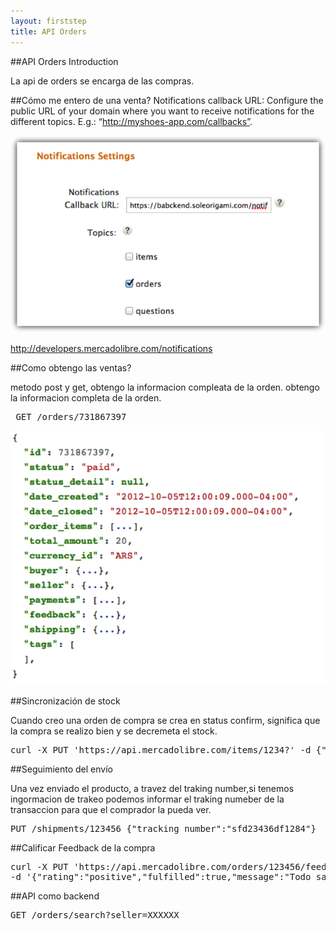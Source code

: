 ```yaml
---
layout: firststep
title: API Orders
---
```


##API Orders Introduction

La api de orders se encarga de las compras.


##Cómo me entero de una venta?
Notifications callback URL: Configure the public URL of your domain where you want to receive notifications for the different topics. E.g.: “http://myshoes-app.com/callbacks”.


![App create](/images/notificaciones.png)

<A HREF="http://developers.mercadolibre.com/notifications"> http://developers.mercadolibre.com/notifications</A>



##Como obtengo las ventas?

metodo post y get,  obtengo la informacion compleata de la orden.
obtengo la informacion completa de la orden.

<pre class="terminal"> GET /orders/731867397</pre>
 
![App create](/images/obtenerVentas.png)


##Sincronización de stock

Cuando creo una orden de compra se crea en status confirm, significa que la compra se realizo bien y se decremeta el 
stock.

<pre class="terminal">curl -X PUT 'https://api.mercadolibre.com/items/1234?' -d {"available_quantity"=2}</pre>

##Seguimiento del envío

Una vez enviado el producto, a travez del traking number,si tenemos ingormacion de trakeo podemos informar
el traking numeber de la transaccion para que el comprador la pueda ver.


<pre class="terminal">PUT /shipments/123456 {"tracking_number":"sfd23436df1284"}</pre>


##Calificar
Feedback de la compra
<pre class="terminal">curl -X PUT 'https://api.mercadolibre.com/orders/123456/feedback?access_token=' 
-d '{"rating":"positive","fulfilled":true,"message":"Todo salió muy bien :)"}'  </pre>
 

##API como backend

<pre class="terminal">GET /orders/search?seller=XXXXXX</pre>

